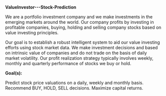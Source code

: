 **ValueInvestor---Stock-Prediction**

We are a portfolio investment company and we make investments in the emerging markets around the world. Our company profits by investing in profitable companies, buying, holding and selling company stocks based on value investing principles.

Our goal is to establish a robust intelligent system to aid our value investing efforts using stock market data. We make investment decisions and based on intrinsic value of companies and do not trade on the basis of daily market volatility. Our profit realization strategy typically involves weekly, monthly and quarterly performance of stocks we buy or hold.

**Goal(s):**

Predict stock price valuations on a daily, weekly and monthly basis. Recommend BUY, HOLD, SELL decisions. Maximize capital returns.
